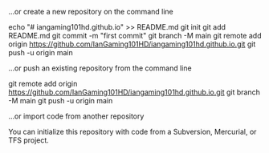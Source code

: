…or create a new repository on the command line

echo "# iangaming101hd.github.io" >> README.md
git init
git add README.md
git commit -m "first commit"
git branch -M main
git remote add origin https://github.com/IanGaming101HD/iangaming101hd.github.io.git
git push -u origin main

…or push an existing repository from the command line

git remote add origin https://github.com/IanGaming101HD/iangaming101hd.github.io.git
git branch -M main
git push -u origin main

…or import code from another repository

You can initialize this repository with code from a Subversion, Mercurial, or TFS project.